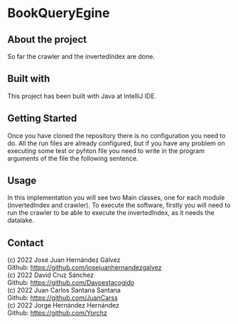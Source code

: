 # BookQueryEgine

## About the project
So far the crawler and the invertedIndex are done.

## Built with

This project has been built with Java at IntelliJ IDE.

## Getting Started

Once you have cloned the repository there is no configuration you need to do.
All the run files are already configured, but if you have any problem on executing some test or pyhton file you need to write in the program arguments of the file the following sentence.

## Usage 

In this implementation you will see two Main classes, one for each module (invertedIndex and crawler). To execute the software, firstly you will need to run the crawler to be able to execute the invertedIndex, as it needs the datalake. 

## Contact

(c) 2022 José Juan Hernández Gálvez 
<br>Github: https://github.com/josejuanhernandezgalvez<br> 
(c) 2022 David Cruz Sánchez          
Github: https://github.com/Davoestacogido<br>
(c) 2022 Juan Carlos Santana Santana 
<br>Github: https://github.com/JuanCarss<br>
(c) 2022 Jorge Hernández Hernández    
Github: https://github.com/Yorchz
